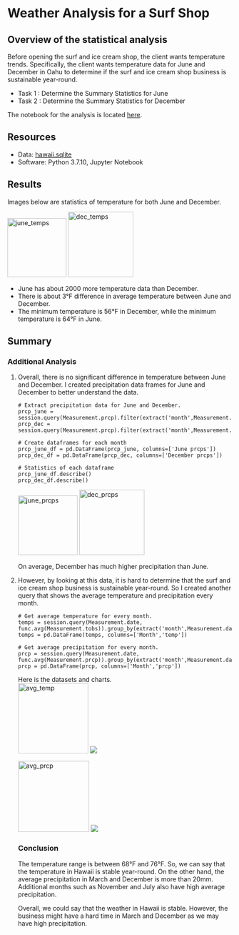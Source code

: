 # Weather Analysis for a Surf Shop

## Overview of the statistical analysis
Before opening the surf and ice cream shop, the client wants temperature trends. Specifically, the client wants temperature data for June and December in Oahu to determine if the surf and ice cream shop business is sustainable year-round.

- Task 1 : Determine the Summary Statistics for June
- Task 2 : Determine the Summary Statistics for December

The notebook for the analysis is located [here](https://github.com/Takomochi/surfs_up/blob/main/SurfsUp_Challenge.ipynb).

## Resources
- Data: [hawaii.sqlite](https://github.com/Takomochi/surfs_up/blob/main/hawaii.sqlite)
- Software: Python 3.7.10, Jupyter Notebook

## Results
Images below are statistics of temperature for both June and December.

<span>
<img width="132" alt="june_temps" src="https://user-images.githubusercontent.com/85041697/147132288-77fa9b3e-8a9c-46c8-908c-8213011f2561.png">
<img width="146" alt="dec_temps" src="https://user-images.githubusercontent.com/85041697/147132326-dc90a19d-8da0-4709-8e0f-4cc57992a354.png">
</span>

- June has about 2000 more temperature data than December.
- There is about 3°F difference in average temperature between June and December.
- The minimum temperature is 56°F in December, while the minimum temperature is 64°F  in June.

## Summary
### Additional Analysis
1. Overall, there is no significant difference in temperature between June and December. 
I created precipitation data frames for June and December to better understand the data.

    ```
    # Extract precipitation data for June and December.
    prcp_june = session.query(Measurement.prcp).filter(extract('month',Measurement.date)==6).all()
    prcp_dec = session.query(Measurement.prcp).filter(extract('month',Measurement.date)==12).all()
    ```

    ```
    # Create dataframes for each month
    prcp_june_df = pd.DataFrame(prcp_june, columns=['June prcps'])
    prcp_dec_df = pd.DataFrame(prcp_dec, columns=['December prcps'])

    # Statistics of each dataframe
    prcp_june_df.describe()
    prcp_dec_df.describe()
    ```

    <span>
    <img width="133" alt="june_prcps" src="https://user-images.githubusercontent.com/85041697/147132363-c9e77c09-8b36-47a0-95ca-6a7da417ba09.png">
    <img width="146" alt="dec_prcps" src="https://user-images.githubusercontent.com/85041697/147132370-0980c13b-1cfb-40d8-8ebd-8061f8ead5be.png"></span>

    On average, December has much higher precipitation than June.


2. However, by looking at this data, it is hard to determine that the surf and ice cream shop business is sustainable year-round. So I created another query that shows the average temperature and precipitation every month.

    ```
    # Get average temperature for every month.
    temps = session.query(Measurement.date, func.avg(Measurement.tobs)).group_by(extract('month',Measurement.date)).all()
    temps = pd.DataFrame(temps, columns=['Month','temp'])

    # Get average precipitation for every month.
    prcp = session.query(Measurement.date, func.avg(Measurement.prcp)).group_by(extract('month',Measurement.date)).all()
    prcp = pd.DataFrame(prcp, columns=['Month','prcp'])
    ```

    Here is the datasets and charts.<br>
    <span>
    <img width="157" alt="avg_temp" src="https://user-images.githubusercontent.com/85041697/147162137-8cf41928-ae71-4bee-97d1-e33dd3c7279b.png">
    <img src="https://user-images.githubusercontent.com/85041697/147162145-12d0ba71-6d4f-4588-86ab-d5832b935958.png"> </span>

    <span>
    <img width="159" alt="avg_prcp" src="https://user-images.githubusercontent.com/85041697/147162173-3852c07c-758e-4d30-ab20-cad3df8d5220.png">
    <img src="https://user-images.githubusercontent.com/85041697/147162175-e4c72b74-f3aa-43b2-9a50-045e789fcc9b.png"></span>

    ### Conclusion
   The temperature range is between 68°F and 76°F. So, we can say that the temperature in Hawaii is stable year-round. On the other hand, the average precipitation in March and December is more than 20mm. Additional months such as November and July also have high average precipitation.  

    Overall, we could say that the weather in Hawaii is stable. However, the business might have a hard time in March and December as we may have high precipitation.
